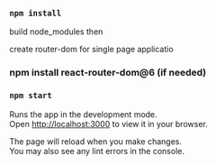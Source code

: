 ### `npm install`

build node_modules then

create router-dom for single page applicatio

### npm install react-router-dom@6 (if needed)

### `npm start`

Runs the app in the development mode.\
Open [http://localhost:3000](http://localhost:3000) to view it in your browser.

The page will reload when you make changes.\
You may also see any lint errors in the console.
